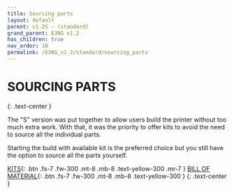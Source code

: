 ```yaml
---
title: Sourcing parts
layout: default
parent: v1.2S - (standard)
grand_parent: E3NG v1.2
has_children: true
nav_order: 10
permalink: /E3NG_v1_2/standard/sourcing_parts
---
```

# SOURCING PARTS
{: .text-center }

The "S" version was put together to allow users build the printer without too much extra work. With that, it was the priority to offer kits to avoid the need to source all the individual parts.

Starting the build with available kit is the preferred choice but you still have the option to source all the parts yourself.

[KITS]{: .btn .fs-7 .fw-300 .mt-8 .mb-8 .text-yellow-300 .mr-7 }
[BILL OF MATERIAL]{: .btn .fs-7 .fw-300 .mt-8 .mb-8 .text-yellow-300 }
{: .text-center }

[KITS]: https://rh3d.xyz/E3NG_v1_2/standard/sourcing_parts/kits
[BILL OF MATERIAL]: https://rh3d.xyz/E3NG_v1_2/standard/sourcing_parts/self_sourcing
